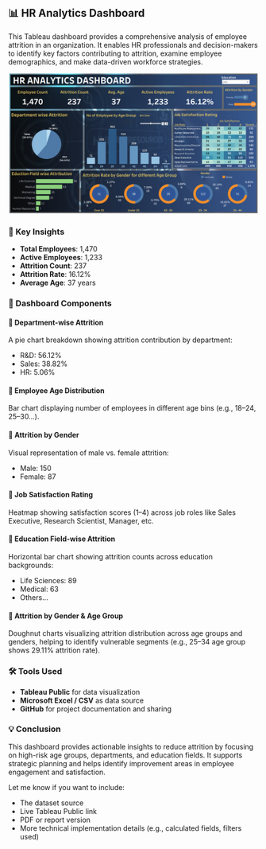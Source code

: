 ## 📊 HR Analytics Dashboard

This Tableau dashboard provides a comprehensive analysis of employee attrition in an organization. It enables HR professionals and decision-makers to identify key factors contributing to attrition, examine employee demographics, and make data-driven workforce strategies.

![HR Dashboard Screenshot](./hr_analytics_dashboard_image.png)


### 📌 Key Insights

* **Total Employees**: 1,470
* **Active Employees**: 1,233
* **Attrition Count**: 237
* **Attrition Rate**: 16.12%
* **Average Age**: 37 years


### 🧩 Dashboard Components

#### 🔹 Department-wise Attrition

A pie chart breakdown showing attrition contribution by department:

* R\&D: 56.12%
* Sales: 38.82%
* HR: 5.06%

#### 🔹 Employee Age Distribution

Bar chart displaying number of employees in different age bins (e.g., 18–24, 25–30...).

#### 🔹 Attrition by Gender

Visual representation of male vs. female attrition:

* Male: 150
* Female: 87

#### 🔹 Job Satisfaction Rating

Heatmap showing satisfaction scores (1–4) across job roles like Sales Executive, Research Scientist, Manager, etc.

#### 🔹 Education Field-wise Attrition

Horizontal bar chart showing attrition counts across education backgrounds:

* Life Sciences: 89
* Medical: 63
* Others...

#### 🔹 Attrition by Gender & Age Group

Doughnut charts visualizing attrition distribution across age groups and genders, helping to identify vulnerable segments (e.g., 25–34 age group shows 29.11% attrition rate).


### 🛠️ Tools Used

* **Tableau Public** for data visualization
* **Microsoft Excel / CSV** as data source
* **GitHub** for project documentation and sharing


### 💡 Conclusion

This dashboard provides actionable insights to reduce attrition by focusing on high-risk age groups, departments, and education fields. It supports strategic planning and helps identify improvement areas in employee engagement and satisfaction.


Let me know if you want to include:

* The dataset source
* Live Tableau Public link
* PDF or report version
* More technical implementation details (e.g., calculated fields, filters used)
